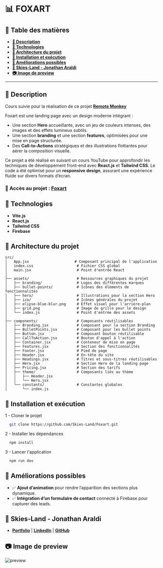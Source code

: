 
# 📊 FOXART

## 📜 Table des matières
- **[📖 Description](#-description)**
- **[🔗 Technologies](#-technologies)**
- **[📂 Architecture du projet](#-architecture-du-projet)**
- **[🚀 Installation et exécution](#-installation-et-exécution)**
- **[📌 Améliorations possibles](#-améliorations-possibles)**
- **[👤 Skies-Land - Jonathan Araldi](#-skies-land---jonathan-araldi)**
- **[📷 Image de preview](#-image-de-preview)**
---

## 📖 Description
Cours suivie pour la réalisation de ce projet **[Remote Monkey](https://youtu.be/1oGo9QYpAMU?si=Pt-CJ1h5Dh3ttGZk)** 

Foxart est une landing page avec un design moderne intégrant :
- Une section **Hero** accueillante, avec un jeu de couleurs intenses, des images et des effets lumineux subtils.
- Une section **branding** et une section **features**, optimisées pour une mise en page structurée.
- Des **Call-to-Actions** stratégiques et des illustrations flottantes pour aérer la composition visuelle.

Ce projet a été réalisé en suivant un cours YouTube pour approfondir les techniques de développement front-end avec **React.js** et **Tailwind CSS**. Le code a été optimisé pour un **responsive design**, assurant une expérience fluide sur divers formats d’écran.
### 🔎 Accès au projet : **[Foxart](https://foxart-63fa8.web.app/)**

## 🔗 Technologies
- **Vite.js**
- **React.js**
- **Tailwind CSS**
- **Firebase**

## 📂 Architecture du projet
```
src/
│   App.jsx                     # Composant principal de l'application
│   index.css                    # Fichier CSS global
│   main.jsx                     # Point d'entrée React
│
├── assets/                      # Ressources graphiques du projet
│   ├── branding/                # Logos des différentes marques
│   ├── bullet-points/           # Icônes des éléments de fonctionnalités
│   ├── hero/                    # Illustrations pour la section Hero
│   ├── ico/                     # Icônes générales du projet
│   ├── elipse-blue-blur.png     # Effet visuel pour l'arrière-plan
│   ├── grid.png                 # Image de grille pour le design
│   └── index.js                 # Point d'entrée des assets
│
├── components/                  # Composants réutilisables
│   ├── Branding.jsx             # Composant pour la section Branding
│   ├── BulletPoints.jsx         # Composant pour les bullet points
│   ├── Button.jsx               # Composant bouton réutilisable
│   ├── CallToAction.jsx         # Bouton d'appel à l'action
│   ├── Container.jsx            # Conteneur de mise en page
│   ├── Features.jsx             # Section des fonctionnalités
│   ├── Footer.jsx               # Pied de page
│   ├── Header.jsx               # En-tête du site
│   ├── Headings.jsx             # Titres et sous-titres réutilisables
│   ├── Hero.jsx                 # Section Hero de la landing page
│   ├── Pricing.jsx              # Section des tarifs
│   ├── theme/                   # Composants liés au thème
│   │   ├── Header.jsx
│   │   └── Hero.jsx
│   └── constants/               # Constantes globales
│       └── index.js

```
## 🚀 Installation et exécution
1 - Cloner le projet

```bash
  git clone https://github.com/Skies-Land/Foxart.git
```
2 - Installer les dépendances

```bash
  npm install
```
3 - Lancer l'application

```bash
  npm run dev
```

## 📌 Améliorations possibles
- ✅ **Ajout d’animation** pour rendre l’apparition des sections plus dynamique.
- ✅ **Intégration d’un formulaire de contact** connecté à Firebase pour capturer des leads.

## 👤 Skies-Land - Jonathan Araldi

- **[Portfolio](https://portfolio-jonathan-araldi.netlify.app/)** | **[LinkedIn](https://www.linkedin.com/in/jonathan-araldi/)** | **[GitHub](https://github.com/Skies-Land)**

## 📷 Image de preview
![preview](https://github.com/user-attachments/assets/f2de92da-0893-405a-b821-802c7b2c41c7)
